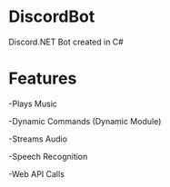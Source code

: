 # DiscordBot
Discord.NET Bot created in C#
# Features
-Plays Music

-Dynamic Commands (Dynamic Module)

-Streams Audio

-Speech Recognition

-Web API Calls
